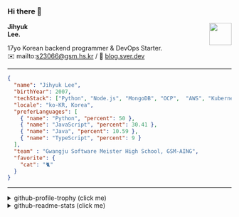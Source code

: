 ### Hi there 👋
<img src="https://github.githubassets.com/images/mona-loading-default.gif" width="50px" align="right">
</a>

**Jihyuk\
Lee.**

17yo Korean backend programmer & DevOps Starter.\
✉️ mailto:s23066@gsm.hs.kr
/ 
🔗 [blog.sver.dev](https://blog.sver.dev)

---

```json
{
  "name": "Jihyuk Lee",
  "birthYear": 2007,
  "techStack": ["Python", "Node.js", "MongoDB", "OCP",  "AWS", "Kubernetes"],
  "locale": "ko-KR, Korea",
  "preferLanguages": [
    { "name": "Python", "percent": 50 },
    { "name": "JavaScript", "percent": 30.41 },
    { "name": "Java", "percent": 10.59 },
    { "name": "TypeScript", "percent": 9 }
  ],
  "team" : "Gwangju Software Meister High School, GSM-AING",
  "favorite": {
    "cat": "🐈"
  }
}
```
---
<details>
  <summary>github-profile-trophy (click me)</summary>
  
![](https://github-profile-trophy.vercel.app/?username=withJihyuk&row=1&column=8&theme=nord)
  
</details>
<details>
  <summary>github-readme-stats (click me)</summary>
  
<!--START_SECTION:waka-->
![Lines of code](https://img.shields.io/badge/%EC%A0%80%EB%8A%94%20%EC%97%AC%ED%83%9C%EA%B9%8C%EC%A7%80%20-321.1%20thousand%20%EC%A4%84%EC%9D%98%20%EC%BD%94%EB%93%9C%EB%A5%BC%20%EC%9E%91%EC%84%B1%ED%96%88%EC%96%B4%EC%9A%94.-blue)

**저는 저녁형 인간이에요. 🦉** 

```text
🌞 아침                     74 commits          ██░░░░░░░░░░░░░░░░░░░░░░░   09.97 % 
🌆 낮　                     243 commits         ████████░░░░░░░░░░░░░░░░░   32.75 % 
🌃 저녁                     297 commits         ██████████░░░░░░░░░░░░░░░   40.03 % 
🌙 밤　                     128 commits         ████░░░░░░░░░░░░░░░░░░░░░   17.25 % 
```


📊 **저는 이번주를 이렇게 시간을 보냈어요.** 

```text
🕑︎ Timezone: Asia/Seoul

💬 프로그래밍 언어들: 
TypeScript               4 hrs 49 mins       ███████████████████░░░░░░   75.78 % 
Dart                     49 mins             ███░░░░░░░░░░░░░░░░░░░░░░   12.90 % 
Text                     34 mins             ██░░░░░░░░░░░░░░░░░░░░░░░   08.96 % 
Bash                     6 mins              ░░░░░░░░░░░░░░░░░░░░░░░░░   01.68 % 
Other                    1 min               ░░░░░░░░░░░░░░░░░░░░░░░░░   00.49 % 

🔥 에디터들: 
VS Code                  6 hrs 21 mins       █████████████████████████   100.00 % 

💻 운영 체제들: 
Mac                      6 hrs 21 mins       █████████████████████████   100.00 % 
```


 Last Updated on 15/06/2024 18:40:26 UTC
<!--END_SECTION:waka-->

</details>

</div>

